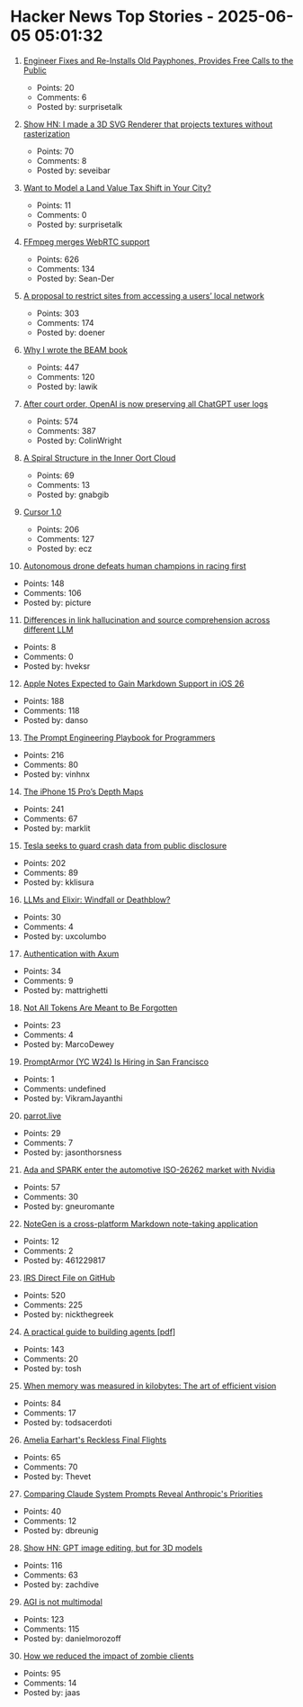 # Hacker News Top Stories - 2025-06-05 05:01:32

1. [Engineer Fixes and Re-Installs Old Payphones, Provides Free Calls to the Public](https://www.core77.com/posts/137183/Engineer-Fixes-and-Re-Installs-Old-Payphones-Provides-Free-Calls-to-the-Public)
   - Points: 20
   - Comments: 6
   - Posted by: surprisetalk

2. [Show HN: I made a 3D SVG Renderer that projects textures without rasterization](https://seve.blog/p/i-made-a-3d-svg-renderer-that-projects)
   - Points: 70
   - Comments: 8
   - Posted by: seveibar

3. [Want to Model a Land Value Tax Shift in Your City?](https://progressandpoverty.substack.com/p/want-to-model-a-land-value-tax-shift)
   - Points: 11
   - Comments: 0
   - Posted by: surprisetalk

4. [FFmpeg merges WebRTC support](https://git.ffmpeg.org/gitweb/ffmpeg.git/commit/167e343bbe75515a80db8ee72ffa0c607c944a00)
   - Points: 626
   - Comments: 134
   - Posted by: Sean-Der

5. [A proposal to restrict sites from accessing a users’ local network](https://github.com/explainers-by-googlers/local-network-access)
   - Points: 303
   - Comments: 174
   - Posted by: doener

6. [Why I wrote the BEAM book](https://happihacking.com/blog/posts/2025/why_I_wrote_theBEAMBook/)
   - Points: 447
   - Comments: 120
   - Posted by: lawik

7. [After court order, OpenAI is now preserving all ChatGPT user logs](https://mastodon.laurenweinstein.org/@lauren/114627064774788581)
   - Points: 574
   - Comments: 387
   - Posted by: ColinWright

8. [A Spiral Structure in the Inner Oort Cloud](https://iopscience.iop.org/article/10.3847/1538-4357/adbf9b)
   - Points: 69
   - Comments: 13
   - Posted by: gnabgib

9. [Cursor 1.0](https://www.cursor.com/en/changelog/1-0)
   - Points: 206
   - Comments: 127
   - Posted by: ecz

10. [Autonomous drone defeats human champions in racing first](https://www.tudelft.nl/en/2025/lr/autonomous-drone-from-tu-delft-defeats-human-champions-in-historic-racing-first)
   - Points: 148
   - Comments: 106
   - Posted by: picture

11. [Differences in link hallucination and source comprehension across different LLM](https://mikecaulfield.substack.com/p/differences-in-link-hallucination)
   - Points: 8
   - Comments: 0
   - Posted by: hveksr

12. [Apple Notes Expected to Gain Markdown Support in iOS 26](https://www.macrumors.com/2025/06/04/apple-notes-rumored-markdown-support-ios-26/)
   - Points: 188
   - Comments: 118
   - Posted by: danso

13. [The Prompt Engineering Playbook for Programmers](https://addyo.substack.com/p/the-prompt-engineering-playbook-for)
   - Points: 216
   - Comments: 80
   - Posted by: vinhnx

14. [The iPhone 15 Pro’s Depth Maps](https://tech.marksblogg.com/apple-iphone-15-pro-depth-map-heic.html)
   - Points: 241
   - Comments: 67
   - Posted by: marklit

15. [Tesla seeks to guard crash data from public disclosure](https://www.reuters.com/legal/government/musks-tesla-seeks-guard-crash-data-public-disclosure-2025-06-04/)
   - Points: 202
   - Comments: 89
   - Posted by: kklisura

16. [LLMs and Elixir: Windfall or Deathblow?](https://www.zachdaniel.dev/p/llms-and-elixir-windfall-or-deathblow)
   - Points: 30
   - Comments: 4
   - Posted by: uxcolumbo

17. [Authentication with Axum](https://mattrighetti.com/2025/05/03/authentication-with-axum)
   - Points: 34
   - Comments: 9
   - Posted by: mattrighetti

18. [Not All Tokens Are Meant to Be Forgotten](https://arxiv.org/abs/2506.03142)
   - Points: 23
   - Comments: 4
   - Posted by: MarcoDewey

19. [PromptArmor (YC W24) Is Hiring in San Francisco](https://www.ycombinator.com/companies/promptarmor/jobs/hZ3xFlj-founding-engineer-full-stack)
   - Points: 1
   - Comments: undefined
   - Posted by: VikramJayanthi

20. [parrot.live](https://github.com/hugomd/parrot.live)
   - Points: 29
   - Comments: 7
   - Posted by: jasonthorsness

21. [Ada and SPARK enter the automotive ISO-26262 market with Nvidia](https://www.adacore.com/press/ada-and-spark-enter-the-automotive-iso-26262-market-with-nvidia)
   - Points: 57
   - Comments: 30
   - Posted by: gneuromante

22. [NoteGen is a cross-platform Markdown note-taking application](https://github.com/codexu/note-gen)
   - Points: 12
   - Comments: 2
   - Posted by: 461229817

23. [IRS Direct File on GitHub](https://chrisgiven.com/2025/05/direct-file-on-github/)
   - Points: 520
   - Comments: 225
   - Posted by: nickthegreek

24. [A practical guide to building agents [pdf]](https://cdn.openai.com/business-guides-and-resources/a-practical-guide-to-building-agents.pdf)
   - Points: 143
   - Comments: 20
   - Posted by: tosh

25. [When memory was measured in kilobytes: The art of efficient vision](https://www.softwareheritage.org/2025/06/04/history_computer_vision/)
   - Points: 84
   - Comments: 17
   - Posted by: todsacerdoti

26. [Amelia Earhart's Reckless Final Flights](https://www.newyorker.com/magazine/2025/06/09/amelia-earharts-reckless-final-flights)
   - Points: 65
   - Comments: 70
   - Posted by: Thevet

27. [Comparing Claude System Prompts Reveal Anthropic's Priorities](https://www.dbreunig.com/2025/06/03/comparing-system-prompts-across-claude-versions.html)
   - Points: 40
   - Comments: 12
   - Posted by: dbreunig

28. [Show HN: GPT image editing, but for 3D models](https://www.adamcad.com/)
   - Points: 116
   - Comments: 63
   - Posted by: zachdive

29. [AGI is not multimodal](https://thegradient.pub/agi-is-not-multimodal/)
   - Points: 123
   - Comments: 115
   - Posted by: danielmorozoff

30. [How we reduced the impact of zombie clients](https://letsencrypt.org/2025/06/04/how-we-reduced-the-impact-of-zombie-clients/)
   - Points: 95
   - Comments: 14
   - Posted by: jaas

